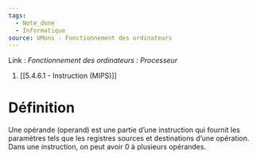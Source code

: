 ```yaml
---
tags:
  - Note_done
  - Informatique
source: UMons - Fonctionnement des ordinateurs
---
```


Link :
_Fonctionnement des ordinateurs : Processeur_
1. [[5.4.6.1 - Instruction (MIPS)]]

# Définition
Une opérande (operand) est une partie d’une instruction qui fournit les paramètres tels que les registres sources et destinations d’une opération. Dans une instruction, on peut avoir 0 à plusieurs opérandes. 
